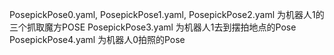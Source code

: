 PosepickPose0.yaml, PosepickPose1.yaml, PosepickPose2.yaml 为机器人1的三个抓取魔方POSE 
PosepickPose3.yaml 为机器人1去到摆拍地点的Pose
PosepickPose4.yaml 为机器人0拍照的Pose